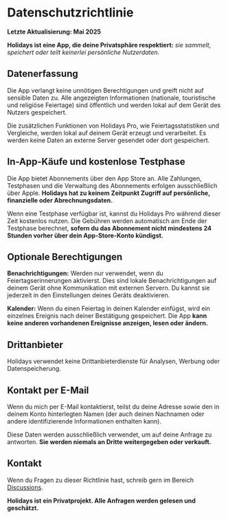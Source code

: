 # Datenschutzrichtlinie

**Letzte Aktualisierung: Mai 2025**

**Holidays ist eine App, die deine Privatsphäre respektiert:** *sie sammelt, speichert oder teilt keinerlei persönliche Nutzerdaten.*

## Datenerfassung

Die App verlangt keine unnötigen Berechtigungen und greift nicht auf sensible Daten zu.
Alle angezeigten Informationen (nationale, touristische und religiöse Feiertage) sind öffentlich und werden lokal auf dem Gerät des Nutzers gespeichert.

Die zusätzlichen Funktionen von Holidays Pro, wie Feiertagsstatistiken und Vergleiche, werden lokal auf deinem Gerät erzeugt und verarbeitet. Es werden keine Daten an externe Server gesendet oder dort gespeichert.

## In-App-Käufe und kostenlose Testphase

Die App bietet Abonnements über den App Store an. Alle Zahlungen, Testphasen und die Verwaltung des Abonnements erfolgen ausschließlich über Apple. **Holidays hat zu keinem Zeitpunkt Zugriff auf persönliche, finanzielle oder Abrechnungsdaten.**

Wenn eine Testphase verfügbar ist, kannst du Holidays Pro während dieser Zeit kostenlos nutzen. Die Gebühren werden automatisch am Ende der Testphase berechnet, **sofern du das Abonnement nicht mindestens 24 Stunden vorher über dein App-Store-Konto kündigst.**

## Optionale Berechtigungen

**Benachrichtigungen:**
Werden nur verwendet, wenn du Feiertagserinnerungen aktivierst. Dies sind lokale Benachrichtigungen auf deinem Gerät ohne Kommunikation mit externen Servern. Du kannst sie jederzeit in den Einstellungen deines Geräts deaktivieren.

**Kalender:**
Wenn du einen Feiertag in deinen Kalender einfügst, wird ein einzelnes Ereignis nach deiner Bestätigung gespeichert. Die App **kann keine anderen vorhandenen Ereignisse anzeigen, lesen oder ändern.**

## Drittanbieter

Holidays verwendet keine Drittanbieterdienste für Analysen, Werbung oder Datenspeicherung.

## Kontakt per E-Mail

Wenn du mich per E-Mail kontaktierst, teilst du deine Adresse sowie den in deinem Konto hinterlegten Namen (der auch deinen Nachnamen oder andere identifizierende Informationen enthalten kann).

Diese Daten werden ausschließlich verwendet, um auf deine Anfrage zu antworten. **Sie werden niemals an Dritte weitergegeben oder verkauft.**

## Kontakt

Wenn du Fragen zu dieser Richtlinie hast, schreib gern im Bereich [Discussions](https://github.com/lucasditomase/feriados/discussions).

**Holidays ist ein Privatprojekt. Alle Anfragen werden gelesen und geschätzt.**
